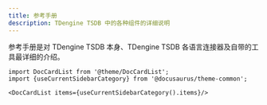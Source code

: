 ```yaml
---
title: 参考手册
description: TDengine TSDB 中的各种组件的详细说明
---
```


参考手册是对 TDengine TSDB 本身、TDengine TSDB 各语言连接器及自带的工具最详细的介绍。

```mdx-code-block
import DocCardList from '@theme/DocCardList';
import {useCurrentSidebarCategory} from '@docusaurus/theme-common';

<DocCardList items={useCurrentSidebarCategory().items}/>
```
